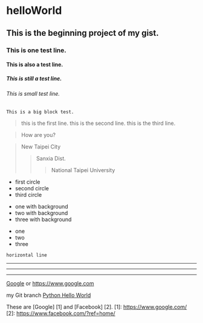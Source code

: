 # helloWorld
## This is the beginning project of my gist.
### This is one test line.
#### This is also a test line.
##### This is still a test line.
###### This is small test line.
``` This is a big block test. ```
> this is the first line.
> this is the second line.
> this is the third line.

> How are you?

> New Taipei City
>> Sanxia Dist.
>>> National
>>> Taipei
>>> University

* first circle
* second circle
* third circle

+ one with background
+ two with background
+ three with background

- one
- two
- three

``` horizontal line ```
___ 
--- 
*** 
[Google](https://www.google.com) 
or
<https://www.google.com>

my Git branch
[Python Hello World](/helloWorld/blob/master/helloWorld.py)

These are [Google] [1] and [Facebook] [2].
[1]: https://www.google.com/
[2]: https://www.facebook.com/?ref=home/
